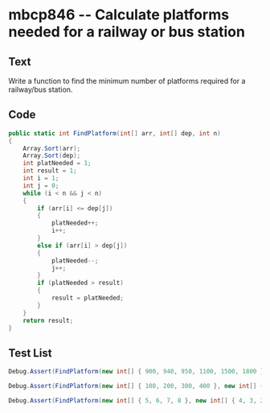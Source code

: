 # mbcp846 -- Calculate platforms needed for a railway or bus station

## Text

Write a function to find the minimum number of platforms required for a railway/bus station.

## Code

```csharp
public static int FindPlatform(int[] arr, int[] dep, int n) 
{
    Array.Sort(arr);
    Array.Sort(dep);
    int platNeeded = 1;
    int result = 1;
    int i = 1;
    int j = 0;
    while (i < n && j < n) 
    {
        if (arr[i] <= dep[j]) 
        {
            platNeeded++;
            i++;
        }
        else if (arr[i] > dep[j]) 
        {
            platNeeded--;
            j++;
        }
        if (platNeeded > result) 
        {
            result = platNeeded;
        }
    }
    return result;
}
```

## Test List

```csharp
Debug.Assert(FindPlatform(new int[] { 900, 940, 950, 1100, 1500, 1800 }, new int[] { 910, 1200, 1120, 1130, 1900, 2000 }, 6) == 3);
```

```csharp
Debug.Assert(FindPlatform(new int[] { 100, 200, 300, 400 }, new int[] { 700, 800, 900, 1000 }, 4) == 4);
```

```csharp
Debug.Assert(FindPlatform(new int[] { 5, 6, 7, 8 }, new int[] { 4, 3, 2, 1 }, 4) == 1);
```
